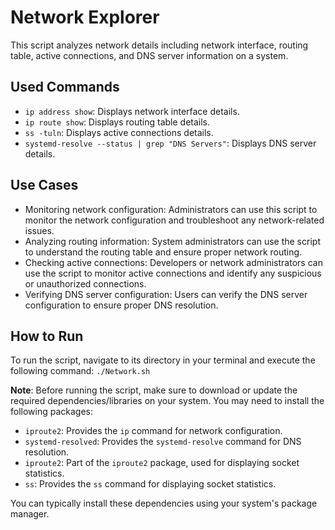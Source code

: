 # Network Explorer

This script analyzes network details including network interface, routing table, active connections, and DNS server information on a system.

## Used Commands

- `ip address show`: Displays network interface details.
- `ip route show`: Displays routing table details.
- `ss -tuln`: Displays active connections details.
- `systemd-resolve --status | grep "DNS Servers"`: Displays DNS server details.

## Use Cases

- Monitoring network configuration: Administrators can use this script to monitor the network configuration and troubleshoot any network-related issues.
- Analyzing routing information: System administrators can use the script to understand the routing table and ensure proper network routing.
- Checking active connections: Developers or network administrators can use the script to monitor active connections and identify any suspicious or unauthorized connections.
- Verifying DNS server configuration: Users can verify the DNS server configuration to ensure proper DNS resolution.

## How to Run

To run the script, navigate to its directory in your terminal and execute the following command:
`./Network.sh`

**Note**: Before running the script, make sure to download or update the required dependencies/libraries on your system. You may need to install the following packages:
- `iproute2`: Provides the `ip` command for network configuration.
- `systemd-resolved`: Provides the `systemd-resolve` command for DNS resolution.
- `iproute2`: Part of the `iproute2` package, used for displaying socket statistics.
- `ss`: Provides the `ss` command for displaying socket statistics.

You can typically install these dependencies using your system's package manager.

